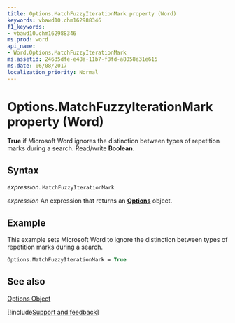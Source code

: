 ```yaml
---
title: Options.MatchFuzzyIterationMark property (Word)
keywords: vbawd10.chm162988346
f1_keywords:
- vbawd10.chm162988346
ms.prod: word
api_name:
- Word.Options.MatchFuzzyIterationMark
ms.assetid: 24635dfe-e48a-11b7-f8fd-a8058e31e615
ms.date: 06/08/2017
localization_priority: Normal
---
```



# Options.MatchFuzzyIterationMark property (Word)

 **True** if Microsoft Word ignores the distinction between types of repetition marks during a search. Read/write **Boolean**.


## Syntax

_expression_. `MatchFuzzyIterationMark`

 _expression_ An expression that returns an **[Options](Word.Options.md)** object.


## Example

This example sets Microsoft Word to ignore the distinction between types of repetition marks during a search.


```vb
Options.MatchFuzzyIterationMark = True
```


## See also


[Options Object](Word.Options.md)

[!include[Support and feedback](~/includes/feedback-boilerplate.md)]
